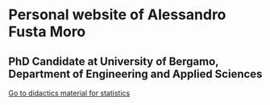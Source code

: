 # Personal website of Alessandro Fusta Moro
## PhD Candidate at University of Bergamo, Department of Engineering and Applied Sciences 

[Go to didactics material for statistics](https://afustamo.github.io/didactics/statistics/)
